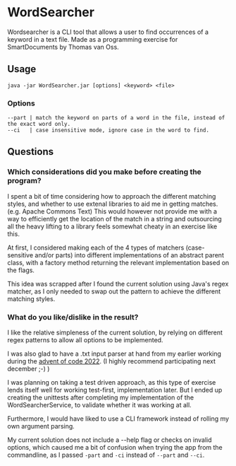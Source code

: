 # WordSearcher

Wordsearcher is a CLI tool that allows a user to find occurrences of a keyword in a text file. Made as a programming exercise for SmartDocuments by Thomas van Oss.

## Usage

    java -jar WordSearcher.jar [options] <keyword> <file>

### Options

    --part | match the keyword on parts of a word in the file, instead of the exact word only.
    --ci   | case insensitive mode, ignore case in the word to find.

## Questions

### Which considerations did you make before creating the program?

I spent a bit of time considering how to approach the different matching styles, and whether to use extenal libraries to aid me in getting matches. (e.g. Apache Commons Text) This would however not provide me with a way to efficiently get the location of the match in a string and outsourcing all the heavy lifting to a library feels somewhat cheaty in an exercise like this.

At first, I considered making each of the 4 types of matchers (case-sensitive and/or parts) into different implementations of an abstract parent class, with a factory method returning the relevant implementation based on the flags. 

This idea was scrapped after I found the current solution using Java's regex matcher, as I only needed to swap out the pattern to achieve the different matching styles.

### What do you like/dislike in the result?

I like the relative simpleness of the current solution, by relying on different regex patterns to allow all options to be implemented.

I was also glad to have a .txt input parser at hand from my earlier working during the [advent of code 2022](https://adventofcode.com/). (I highly recommend participating next december ;-) )

I was planning on taking a test driven approach, as this type of exercise lends itself well for working test-first, implementation later. But I ended up creating the unittests after completing my implementation of the WordSearcherService, to validate whether it was working at all. 

Furthermore, I would have liked to use a CLI framework instead of rolling my own argument parsing. 

My current solution does not include a --help flag or checks on invalid options, which caused me a bit of confusion when trying the app from the commandline, as I passed `-part` and `-ci` instead of `--part` and `--ci`.